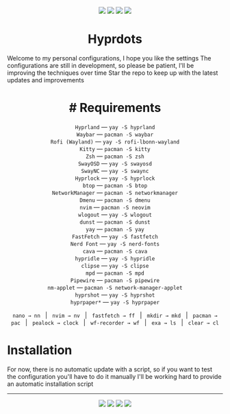 <p align="center">
  <img src="https://img.shields.io/github/stars/ZepharDev/hyprdots?color=cba6f7&style=for-the-badge&label=Stars&labelColor=1e1e2e&logo=github&logoColor=white">
  <img src="https://img.shields.io/github/commit-activity/y/ZepharDev/hyprdots?color=89b4fa&style=for-the-badge&label=Commits&labelColor=1e1e2e&logo=git&logoColor=white">
  <img src="https://img.shields.io/github/last-commit/ZepharDev/hyprdots?color=f5c2e7&style=for-the-badge&label=Last%20Commit&labelColor=1e1e2e&logo=github&logoColor=white">
  <img src="https://img.shields.io/github/forks/ZepharDev/hyprdots?color=89b4fa&style=for-the-badge&label=Forks&labelColor=1e1e2e&logo=github&logoColor=white">
</p>

<h1 align="center">Hyprdots</h1>

Welcome to my personal configurations, I hope you like the settings
The configurations are still in development, so please be patient, l'll be improving the techniques over time
Star the repo to keep up with the latest updates and improvements

<h1 align="center"># Requirements</h1>

<p align="center">
  <code>Hyprland</code> — <code>yay -S hyprland</code><br>
  <code>Waybar</code> — <code>pacman -S waybar</code><br>
  <code>Rofi (Wayland)</code> — <code>yay -S rofi-lbonn-wayland</code><br>
  <code>Kitty</code> — <code>pacman -S kitty</code><br>
  <code>Zsh</code> — <code>pacman -S zsh</code><br>
  <code>SwayOSD</code> — <code>yay -S swayosd</code><br>
  <code>SwayNC</code> — <code>yay -S swaync</code><br>
  <code>Hyprlock</code> — <code>yay -S hyprlock</code><br>
  <code>btop</code> — <code>pacman -S btop</code><br>
  <code>NetworkManager</code> — <code>pacman -S networkmanager</code><br>
  <code>Dmenu</code> — <code>pacman -S dmenu</code><br>
  <code>nvim</code> — <code>pacman -S neovim</code><br>
  <code>wlogout</code> — <code>yay -S wlogout</code><br>
  <code>dunst</code> — <code>pacman -S dunst</code><br>
  <code>yay</code> — <code>pacman -S yay</code><br>
  <code>FastFetch</code> — <code>yay -S fastfetch</code><br>
  <code>Nerd Font</code> — <code>yay -S nerd-fonts</code><br>
  <code>cava</code> — <code>pacman -S cava</code><br>
  <code>hypridle</code> — <code>yay -S hypridle</code><br>
  <code>clipse</code> — <code>yay -S clipse</code><br>
  <code>mpd</code> — <code>pacman -S mpd</code><br>
  <code>Pipewire</code> — <code>pacman -S pipewire</code><br>
  <code>nm-applet</code> — <code>pacman -S network-manager-applet</code><br>
  <code>hyprshot</code> — <code>yay -S hyprshot</code><br>
  <code>hyprpaper*</code> — <code>yay -S hyprpaper</code>
</p>
<p align="center">
  <code>nano → nn</code> &nbsp; | &nbsp;
  <code>nvim → nv</code> &nbsp; | &nbsp;
  <code>fastfetch → ff</code> &nbsp; | &nbsp;
  <code>mkdir → mkd</code> &nbsp; | &nbsp;
  <code>pacman → pac</code> &nbsp; | &nbsp;
  <code>pealock → clock</code> &nbsp; | &nbsp;
  <code>wf-recorder → wf</code> &nbsp; | &nbsp;
  <code>exa → ls</code> &nbsp; | &nbsp;
  <code>clear → cl</code>
</p>


# Installation 

For now, there is no automatic update with a script, so if you want to test the configuration you'll have to do it manually
I'll be working hard to provide an automatic installation script

---

<p align="center">
  <img src="https://img.shields.io/badge/Built%20with-Hyprland-89b4fa?style=for-the-badge&logo=hyprland&logoColor=white&labelColor=1e1e2e" />&#32;<img src="https://img.shields.io/badge/Powered%20by-Arch_Linux-8bd5fa?style=for-the-badge&logo=arch-linux&logoColor=white&labelColor=1e1e2e" />&#32;<img src="https://img.shields.io/badge/Crafted%20by-ZepharDev-cba6f7?style=for-the-badge&logo=github&logoColor=white&labelColor=1e1e2e" />&#32;<img src="https://img.shields.io/badge/License-GNU%20GPLv3-cba6f7?style=for-the-badge&labelColor=1e1e2e&logo=gnu&logoColor=white" />
</p>